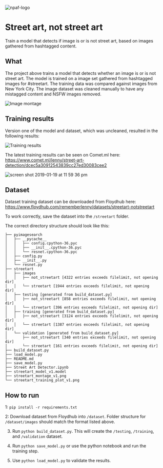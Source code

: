 ![npaf-logo](https://user-images.githubusercontent.com/1332366/45318391-cb4e3200-b50a-11e8-8fcc-f64fce5c381b.png)

# Street art, not street art

Train a model that detects if image is or is not street art, based on images gathered from hashtagged content.

## What

The project above trains a model that detects whether an image is or is not street art. The model is trained on a image set gathered from hashtagged images for #streetart. The training data was compared against images from New York City. The image dataset was cleaned manually to have any mistagged content and NSFW images removed.

![Image montage](https://github.com/rememberlenny/streetart-notstreetart/blob/master/streetart_montage_v1.png?raw=true)

## Training results

Version one of the model and dataset, which was uncleaned, resulted in the following results:

![Training results](https://github.com/rememberlenny/streetart-notstreetart/blob/master/streetart_training_plot_v1.png?raw=true)

The latest training results can be seen on Comet.ml here: https://www.comet.ml/lenny/street-art-detection/dcec5a30912543839cc27ed30083cee2

![screen shot 2019-01-19 at 11 59 36 pm](https://user-images.githubusercontent.com/1332366/51435496-502e2280-1c46-11e9-8f46-fa43763a1f33.png)

## Dataset

Dataset training dataset can be downloaded from Floydhub here:  https://www.floydhub.com/rememberlenny/datasets/streetart-notstreetart

To work correctly, save the dataset into the `/streetart` folder.

The correct directory structure should look like this:

```
├── pyimagesearch
│   ├── __pycache__
│   │   ├── config.cpython-36.pyc
│   │   ├── __init__.cpython-36.pyc
│   │   └── resnet.cpython-36.pyc
│   ├── config.py
│   ├── __init__.py
│   └── resnet.py
├── streetart
│   ├── images
│   │   ├── not_streetart [4322 entries exceeds filelimit, not opening dir]
│   │   └── streetart [1944 entries exceeds filelimit, not opening dir]
│   ├── testing [generated from build_dataset.py]
│   │   ├── not_streetart [858 entries exceeds filelimit, not opening dir]
│   │   └── streetart [396 entries exceeds filelimit, not opening dir]
│   ├── training [generated from build_dataset.py]
│   │   ├── not_streetart [3124 entries exceeds filelimit, not opening dir]
│   │   └── streetart [1387 entries exceeds filelimit, not opening dir]
│   └── validation [generated from build_dataset.py]
│       ├── not_streetart [340 entries exceeds filelimit, not opening dir]
│       └── streetart [161 entries exceeds filelimit, not opening dir]
├── build_dataset.py
├── load_model.py
├── README.md
├── save_model.py
├── Street Art Detector.ipynb
├── streetart_model_v1.model
├── streetart_montage_v1.png
└── streetart_training_plot_v1.png
```

## How to run

1: `pip install -r requirements.txt`

2: Download dataset from Floydhub into `/dataset`. Folder structure for `/dataset/images` should match the format listed above.

3. Run `python build_dataset.py`. This will create the `/testing`, `/training`, and `/validation` dataset.

4. Run `python save_model.py` or use the python notebook and run the training step.

5. Use `python load_model.py` to validate the results.

